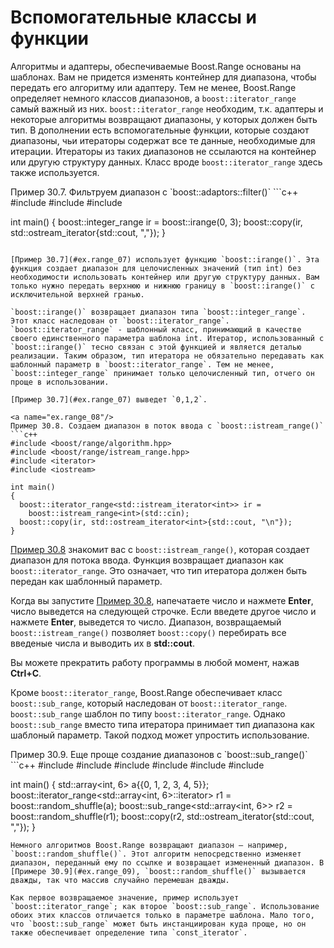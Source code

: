 # Вспомогательные классы и функции

Алгоритмы и адаптеры, обеспечиваемые Boost.Range основаны на шаблонах. Вам не придется изменять контейнер для диапазона, чтобы передать его алгоритму или адаптеру. Тем не менее, Boost.Range определяет немного классов диапазонов, а `boost::iterator_range` самый важный из них. `boost::iterator_range` необходим, т.к. адаптеры и некоторые алгоритмы возвращают диапазоны, у которых должен быть тип. В дополнении есть вспомогательные функции, которые создают диапазоны, чьи итераторы содержат все те данные, необходимые для итерации. Итераторы из таких диапазонов не ссылаются на контейнер или другую структуру данных. Класс вроде `boost::iterator_range` здесь также используется.

<a name="ex.range_07"/>
 Пример 30.7. Фильтруем диапазон с `boost::adaptors::filter()`
```c++
#include <boost/range/algorithm.hpp>
#include <boost/range/irange.hpp>
#include <iostream>

int main()
{
  boost::integer_range<int> ir = boost::irange(0, 3);
  boost::copy(ir, std::ostream_iterator<int>{std::cout, ","});
}
```

[Пример 30.7](#ex.range_07) использует функцию `boost::irange()`. Эта функция создает диапазон для целочисленных значений (тип int) без необходимости использовать контейнер или другую структуру данных. Вам только нужно передать верхнюю и нижнюю границу в `boost::irange()` с исключительной верхней гранью.

`boost::irange()` возвращает диапазон типа `boost::integer_range`. Этот класс наследован от `boost::iterator_range`. `boost::iterator_range` - шаблонный класс, принимающий в качестве своего единственного параметра шаблона int. Итератор, использованный с `boost::irange()` тесно связан с этой функцией и является деталью реализации. Таким образом, тип итератора не обязательно передавать как шаблонный параметр в `boost::iterator_range`. Тем не менее, `boost::integer_range` принимает только целочисленный тип, отчего он проще в использовании. 

[Пример 30.7](#ex.range_07) выведет `0,1,2`.

<a name="ex.range_08"/>
Пример 30.8. Создаем диапазон в поток ввода с `boost::istream_range()`
```c++
#include <boost/range/algorithm.hpp>
#include <boost/range/istream_range.hpp>
#include <iterator>
#include <iostream>

int main()
{
  boost::iterator_range<std::istream_iterator<int>> ir =
    boost::istream_range<int>(std::cin);
  boost::copy(ir, std::ostream_iterator<int>{std::cout, "\n"});
}
```

[Пример 30.8](#ex.range_08) знакомит вас с `boost::istream_range()`, которая создает диапазон для потока ввода. Функция возвращает диапазон как `boost::iterator_range`. Это означает, что тип итератора должен быть передан как шаблонный параметр.

Когда вы запустите [Пример 30.8](#ex.range_08), напечатаете число и нажмете **Enter**, число выведется на следующей строчке. Если введете другое число и нажмете **Enter**, выведется то число. Диапазон, возвращаемый `boost::istream_range()` позволяет `boost::copy()` перебирать все введеные числа и выводить их в **std::cout**.

Вы можете прекратить работу программы в любой момент, нажав **Ctrl+C**.

Кроме `boost::iterator_range`, Boost.Range обеспечивает класс `boost::sub_range`, который наследован от `boost::iterator_range`. `boost::sub_range` шаблон по типу `boost::iterator_range`. Однако `boost::sub_range` вместо типа итератора принимает тип диапазона как шаблоный параметр. Такой подход может упростить использование.

<a name="ex.range_09"/>
Пример 30.9. Еще проще создание диапазонов с `boost::sub_range()`
```c++
#include <boost/range/algorithm.hpp>
#include <boost/range/iterator_range.hpp>
#include <boost/range/sub_range.hpp>
#include <array>
#include <iterator>
#include <iostream>

int main()
{
  std::array<int, 6> a{{0, 1, 2, 3, 4, 5}};
  boost::iterator_range<std::array<int, 6>::iterator> r1 =
    boost::random_shuffle(a);
  boost::sub_range<std::array<int, 6>> r2 =
    boost::random_shuffle(r1);
  boost::copy(r2, std::ostream_iterator<int>{std::cout, ","});
}
```
Немного алгоритмов Boost.Range возвращают диапазон – например, `boost::random_shuffle()`. Этот алгоритм непосредственно изменяет диапазон, переданный ему по ссылке и возвращает измененный диапазон. В [Примере 30.9](#ex.range_09), `boost::random_shuffle()` вызывается дважды, так что массив случайно перемешан дважды.

Как первое возвращаемое значение, пример использует `boost::iterator_range`; как второе `boost::sub_range`. Использование обоих этих классов отличается только в параметре шаблона. Мало того, что `boost::sub_range` может быть инстанциирован куда проще, но он также обеспечивает определение типа `const_iterator`.
